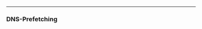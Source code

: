 
---
<!-- .slide: data-background="images/backgrounds/hound.jpg" data-state="inverted" -->

### DNS-Prefetching